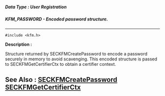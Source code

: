##### Data Type : User Registration
##### KFM_PASSWORD - Encoded password structure.
---
```
#include <kfm.h>
```
**Description :**

Structure returned by SECKFMCreatePassword to encode a password securely in 
memory to avoid scavenging.  This encoded structure is passed to 
SECKFMGetCertifierCtx to obtain a certifier context.

**See Also :**
[SECKFMCreatePassword](/reference/Func/SECKFMCreatePassword)
[SECKFMGetCertifierCtx](/reference/Func/SECKFMGetCertifierCtx)
---
